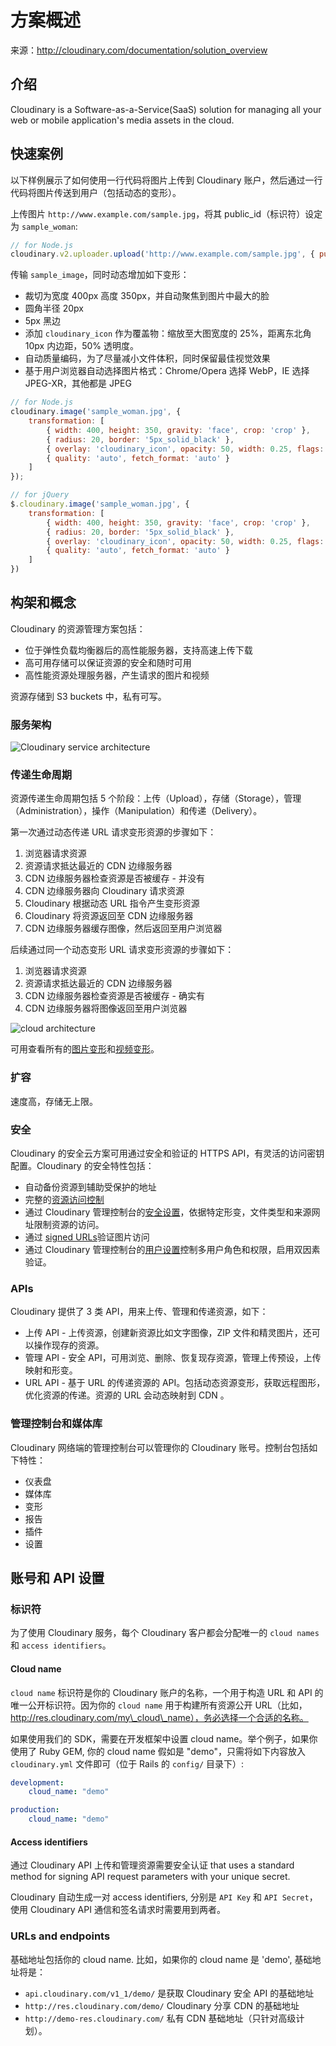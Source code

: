 # 方案概述

来源：http://cloudinary.com/documentation/solution_overview

## 介绍

Cloudinary is a Software-as-a-Service(SaaS) solution for managing all your web or mobile application's media assets in the cloud.

## 快速案例

以下样例展示了如何使用一行代码将图片上传到 Cloudinary 账户，然后通过一行代码将图片传送到用户（包括动态的变形）。

上传图片 `http://www.example.com/sample.jpg`，将其 public\_id（标识符）设定为 `sample_woman`: 

```javascript
// for Node.js
cloudinary.v2.uploader.upload('http://www.example.com/sample.jpg', { public_id: 'sample_woman' }, function(error, result){ console.log(result) });
```

传输 `sample_image`，同时动态增加如下变形：

* 裁切为宽度 400px 高度 350px，并自动聚焦到图片中最大的脸
* 圆角半径 20px
* 5px 黑边
* 添加 `cloudinary_icon` 作为覆盖物：缩放至大图宽度的 25%，距离东北角 10px 内边距，50% 透明度。
* 自动质量编码，为了尽量减小文件体积，同时保留最佳视觉效果
* 基于用户浏览器自动选择图片格式：Chrome/Opera 选择 WebP，IE 选择 JPEG-XR，其他都是 JPEG

```javascript
// for Node.js
cloudinary.image('sample_woman.jpg', {
    transformation: [
        { width: 400, height: 350, gravity: 'face', crop: 'crop' },
        { radius: 20, border: '5px_solid_black' },
        { overlay: 'cloudinary_icon', opacity: 50, width: 0.25, flags: 'relative', gravity: 'north_east', y: 10, x: 10 },
        { quality: 'auto', fetch_format: 'auto' }
    ]
});
```

```javascript
// for jQuery
$.cloudinary.image('sample_woman.jpg', {
    transformation: [
        { width: 400, height: 350, gravity: 'face', crop: 'crop' },
        { radius: 20, border: '5px_solid_black' },
        { overlay: 'cloudinary_icon', opacity: 50, width: 0.25, flags: 'relative', gravity: 'north_east', y: 10, x: 10 },
        { quality: 'auto', fetch_format: 'auto' }
    ]
})
```

## 构架和概念

Cloudinary 的资源管理方案包括：

* 位于弹性负载均衡器后的高性能服务器，支持高速上传下载
* 高可用存储可以保证资源的安全和随时可用
* 高性能资源处理服务器，产生请求的图片和视频

资源存储到 S3 buckets 中，私有可写。

### 服务架构

![Cloudinary service architecture](http://res.cloudinary.com/demo/image/upload/service_architecture.jpg)

### 传递生命周期

资源传递生命周期包括 5 个阶段：上传（Upload），存储（Storage），管理（Administration），操作（Manipulation）和传递（Delivery）。

第一次通过动态传递 URL 请求变形资源的步骤如下：

1. 浏览器请求资源
2. 资源请求抵达最近的 CDN 边缘服务器
3. CDN 边缘服务器检查资源是否被缓存 - 并没有
4. CDN 边缘服务器向 Cloudinary 请求资源
5. Cloudinary 根据动态 URL 指令产生变形资源
6. Cloudinary 将资源返回至 CDN 边缘服务器
7. CDN 边缘服务器缓存图像，然后返回至用户浏览器

后续通过同一个动态变形 URL 请求变形资源的步骤如下：

1. 浏览器请求资源
2. 资源请求抵达最近的 CDN 边缘服务器
3. CDN 边缘服务器检查资源是否被缓存 - 确实有
4. CDN 边缘服务器将图像返回至用户浏览器

![cloud architecture](http://res.cloudinary.com/demo/image/multi/c_scale,dl_1000,e_trim,w_700/CloudArch.gif)

可用查看所有的[图片变形](./image-transformations.md)和[视频变形](./video-transformations.md)。

### 扩容

速度高，存储无上限。

### 安全

Cloudinary 的安全云方案可用通过安全和验证的 HTTPS API，有灵活的访问密钥配置。Cloudinary 的安全特性包括：

* 自动备份资源到辅助受保护的地址
* 完整的[资源访问控制](./control-access-to-images.md)
* 通过 Cloudinary 管理控制台的[安全设置](https://cloudinary.com/console/settings/security)，依据特定形变，文件类型和来源网址限制资源的访问。
* 通过 [signed URLs](http://cloudinary.com/blog/on_the_fly_image_manipulations_secured_with_signed_urls)验证图片访问
* 通过 Cloudinary 管理控制台的[用户设置](http://cloudinary.com/console/settings/users)控制多用户角色和权限，启用双因素验证。

### APIs

Cloudinary 提供了 3 类 API，用来上传、管理和传递资源，如下：

* 上传 API - 上传资源，创建新资源比如文字图像，ZIP 文件和精灵图片，还可以操作现存的资源。
* 管理 API - 安全 API，可用浏览、删除、恢复现存资源，管理上传预设，上传映射和形变。
* URL API - 基于 URL 的传递资源的 API。包括动态资源变形，获取远程图形，优化资源的传递。资源的 URL 会动态映射到 CDN 。

### 管理控制台和媒体库

Cloudinary 网络端的管理控制台可以管理你的 Cloudinary 账号。控制台包括如下特性：

* 仪表盘
* 媒体库
* 变形
* 报告
* 插件
* 设置

## 账号和 API 设置

### 标识符

为了使用 Cloudinary 服务，每个 Cloudinary 客户都会分配唯一的 `cloud names` 和 `access identifiers`。

#### Cloud name

`cloud name` 标识符是你的 Cloudinary 账户的名称，一个用于构造 URL 和 API 的唯一公开标识符。因为你的 `cloud name` 用于构建所有资源公开 URL（比如，http://res.cloudinary.com/my\_cloud\_name），务必选择一个合适的名称。

如果使用我们的 SDK，需要在开发框架中设置 cloud name。举个例子，如果你使用了 Ruby GEM, 你的 cloud name 假如是 "demo"，只需将如下内容放入 `cloudinary.yml` 文件即可（位于 Rails 的 `config/` 目录下）:

```yml
development:
    cloud_name: "demo"

production:
    cloud_name: "demo"
```

#### Access identifiers

通过 Cloudinary API 上传和管理资源需要安全认证 that uses a standard method for signing API request parameters with your unique secret.

Cloudinary 自动生成一对 access identifiers, 分别是 `API Key` 和 `API Secret`，使用 Cloudinary API 通信和签名请求时需要用到两者。

### URLs and endpoints

基础地址包括你的 cloud name. 比如，如果你的 cloud name 是 'demo', 基础地址将是：

* `api.cloudinary.com/v1_1/demo/` 是获取 Cloudinary 安全 API 的基础地址
* `http://res.cloudinary.com/demo/` Cloudinary 分享 CDN 的基础地址
* `http://demo-res.cloudinary.com/` 私有 CDN 基础地址（只针对高级计划）。